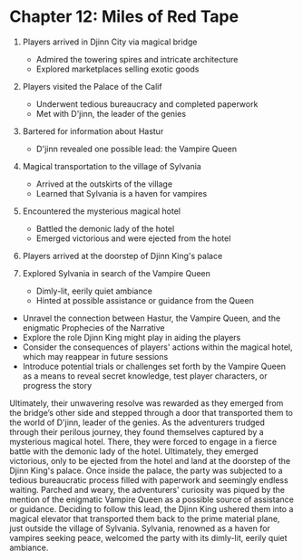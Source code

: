# Chapter 12: Miles of Red Tape

1. Players arrived in Djinn City via magical bridge
   - Admired the towering spires and intricate architecture
   - Explored marketplaces selling exotic goods

2. Players visited the Palace of the Calif
   - Underwent tedious bureaucracy and completed paperwork
   - Met with D'jinn, the leader of the genies

3. Bartered for information about Hastur
   - D'jinn revealed one possible lead: the Vampire Queen

4. Magical transportation to the village of Sylvania
   - Arrived at the outskirts of the village
   - Learned that Sylvania is a haven for vampires

5. Encountered the mysterious magical hotel
   - Battled the demonic lady of the hotel
   - Emerged victorious and were ejected from the hotel

6. Players arrived at the doorstep of Djinn King's palace

7. Explored Sylvania in search of the Vampire Queen
   - Dimly-lit, eerily quiet ambiance
   - Hinted at possible assistance or guidance from the Queen


- Unravel the connection between Hastur, the Vampire Queen, and the enigmatic Prophecies of the Narrative
- Explore the role Djinn King might play in aiding the players
- Consider the consequences of players' actions within the magical hotel, which may reappear in future sessions
- Introduce potential trials or challenges set forth by the Vampire Queen as a means to reveal secret knowledge, test player characters, or progress the story



Ultimately, their unwavering resolve was rewarded as they emerged from the bridge’s other side and stepped through a door that transported them to the world of D'jinn, leader of the genies.
As the adventurers trudged through their perilous journey, they found themselves captured by a mysterious magical hotel. There, they were forced to engage in a fierce battle with the demonic lady of the hotel. Ultimately, they emerged victorious, only to be ejected from the hotel and land at the doorstep of the Djinn King's palace.
Once inside the palace, the party was subjected to a tedious bureaucratic process filled with paperwork and seemingly endless waiting. Parched and weary, the adventurers' curiosity was piqued by the mention of the enigmatic Vampire Queen as a possible source of assistance or guidance. Deciding to follow this lead, the Djinn King ushered them into a magical elevator that transported them back to the prime material plane, just outside the village of Sylvania.
Sylvania, renowned as a haven for vampires seeking peace, welcomed the party with its dimly-lit, eerily quiet ambiance.
